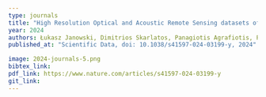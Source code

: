 ```yaml
---
type: journals
title: "High Resolution Optical and Acoustic Remote Sensing datasets of the Puck Lagoon"
year: 2024
authors: Łukasz Janowski, Dimitrios Skarlatos, Panagiotis Agrafiotis, Paweł Tysiąc, Andrzej Pydyn, Mateusz Popek, Anna M. Kotarba-Morley, Gottfried Mandlburger, Łukasz Gajewski, Mateusz Kołakowski, Alexandra Papadaki, Juliusz Gajewski 
published_at: "Scientific Data, doi: 10.1038/s41597-024-03199-y, 2024"

image: 2024-journals-5.png
bibtex_link:
pdf_link: https://www.nature.com/articles/s41597-024-03199-y
git_link: 
---
```

